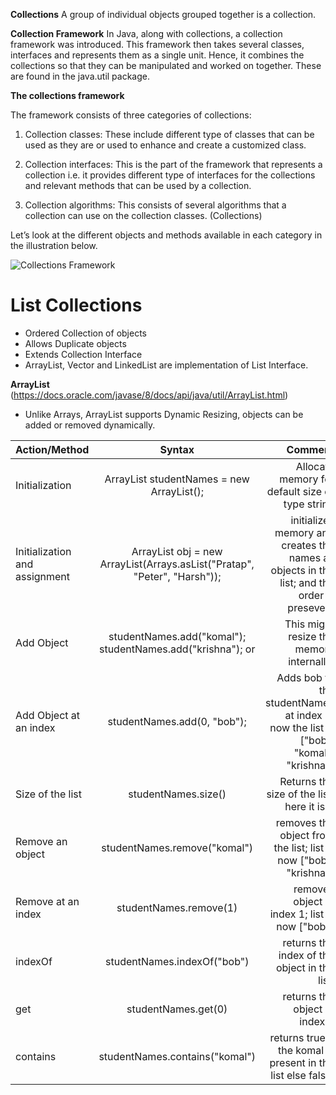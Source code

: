 **Collections**
A group of individual objects grouped together is a collection.

**Collection Framework**
In Java, along with collections, a collection framework was introduced. This framework then takes several classes, interfaces and represents them as a single unit. Hence, it combines the collections so that they can be manipulated and worked on together. These are found in the java.util package.

**The collections framework**
<p>The framework consists of three categories of collections:</p>

1. Collection classes: These include different type of classes that can be used as they are or used to enhance and create a customized class.

2. Collection interfaces: This is the part of the framework that represents a collection i.e. it provides different type of interfaces for the collections and relevant methods that can be used by a collection.

3. Collection algorithms: This consists of several algorithms that a collection can use on the collection classes. (Collections)

Let’s look at the different objects and methods available in each category in the illustration below.

![Collections Framework](https://media.geeksforgeeks.org/wp-content/cdn-uploads/20210315172345/Java-Collections-Framework-Hierarchy.png)

**List Collections** 
=
- Ordered Collection of objects
- Allows Duplicate objects
- Extends Collection Interface
- ArrayList, Vector and LinkedList are implementation of List Interface. 

**ArrayList** (https://docs.oracle.com/javase/8/docs/api/java/util/ArrayList.html)
- Unlike Arrays, ArrayList supports Dynamic Resizing, objects can be added or removed dynamically.

| Action/Method  | Syntax                                                     | Comment |
| :---           | :----:                                                     | ---:        |
| Initialization | ArrayList<String> studentNames = new ArrayList<String>();  | Allocate memory for default size of type string|
| Initialization and assignment | ArrayList<String> obj = new ArrayList<String>(Arrays.asList("Pratap", "Peter", "Harsh"));| initializes memory and creates the names as objects in the list; and the order is preseved;
| Add Object     | studentNames.add("komal"); studentNames.add("krishna"); or     | This might resize the memory internally;
| Add Object at an index | studentNames.add(0, "bob"); | Adds bob to the studentNames at index 0; now the list is ["bob", "komal", "krishna"] |
| Size of the list | studentNames.size() | Returns the size of the list; here it is 3 |
| Remove an object |  studentNames.remove("komal") | removes the object from the list; list is now ["bob", "krishna"]|
| Remove at an index| studentNames.remove(1) | removes object at index 1; list is now ["bob"] |
| indexOf | studentNames.indexOf("bob") | returns the index of the object in the list;|
| get | studentNames.get(0) | returns the object at index 0|
| contains | studentNames.contains("komal") | returns true if the komal is present in the list else false;|


